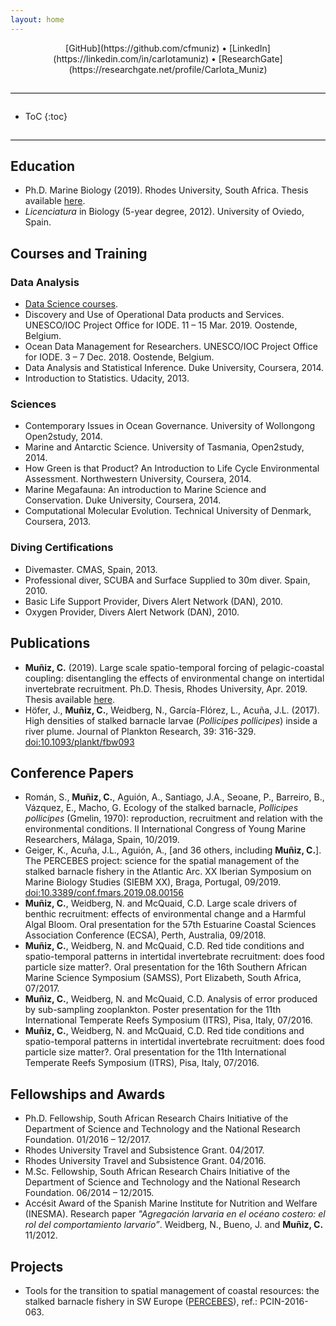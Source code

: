 ```yaml
---
layout: home
---
```


<div style="text-align:center">
[GitHub](https://github.com/cfmuniz) • [LinkedIn](https://linkedin.com/in/carlotamuniz) • [ResearchGate](https://researchgate.net/profile/Carlota_Muniz)
</div>

<hr style="border:0;border-top:1px solid #ddd;margin: 2em 0;" />

* ToC
{:toc}

<hr style="border:0;border-top:1px solid #ddd;margin: 2em 0;" />

## Education
- Ph.D. Marine Biology (2019). Rhodes University, South Africa. Thesis available [here](http://hdl.handle.net/10962/75317).
- *Licenciatura* in Biology (5-year degree, 2012). University of Oviedo, Spain.

## Courses and Training
### Data Analysis
- [Data Science courses](https://www.datacamp.com/profile/cfmuniz1988).
- Discovery and Use of Operational Data products and Services. UNESCO/IOC Project Office for IODE. 11 – 15 Mar. 2019. Oostende, Belgium.
- Ocean Data Management for Researchers. UNESCO/IOC Project Office for IODE. 3 – 7 Dec. 2018. Oostende, Belgium.
- Data Analysis and Statistical Inference. Duke University, Coursera, 2014.
- Introduction to Statistics. Udacity, 2013.

### Sciences
- Contemporary Issues in Ocean Governance. University of Wollongong Open2study, 2014.
- Marine and Antarctic Science. University of Tasmania, Open2study, 2014.
- How Green is that Product? An Introduction to Life Cycle Environmental Assessment. Northwestern University, Coursera, 2014.
- Marine Megafauna: An introduction to Marine Science and Conservation. Duke University, Coursera, 2014.
- Computational Molecular Evolution. Technical University of Denmark, Coursera, 2013.

### Diving Certifications
- Divemaster. CMAS, Spain, 2013.
- Professional diver, SCUBA and Surface Supplied to 30m diver. Spain, 2010.
- Basic Life Support Provider, Divers Alert Network (DAN), 2010.
- Oxygen Provider, Divers Alert Network (DAN), 2010.

## Publications
- **Muñiz, C.** (2019). Large scale spatio-temporal forcing of pelagic-coastal coupling: disentangling the effects of environmental change on intertidal invertebrate recruitment. Ph.D. Thesis, Rhodes University, Apr. 2019. Thesis available [here](http://hdl.handle.net/10962/75317).
- Höfer, J., **Muñiz, C.**, Weidberg, N., García-Flórez, L., Acuña, J.L. (2017). High densities of stalked barnacle larvae (*Pollicipes pollicipes*) inside a river plume. Journal of Plankton Research, 39: 316-329. [doi:10.1093/plankt/fbw093](https://doi.org/10.1093/plankt/fbw093)

## Conference Papers
- Román, S., **Muñiz, C.**, Aguión, A., Santiago, J.A., Seoane, P., Barreiro, B., Vázquez, E., Macho, G. Ecology of the stalked barnacle, *Pollicipes pollicipes* (Gmelin, 1970): reproduction, recruitment and relation with the environmental conditions. II International Congress of Young Marine Researchers, Málaga, Spain, 10/2019.
- Geiger, K., Acuña, J.L., Aguión, A., [and 36 others, including **Muñiz, C.**]. The PERCEBES project: science for the spatial management of the stalked barnacle fishery in the Atlantic Arc. XX Iberian Symposium on Marine Biology Studies (SIEBM XX), Braga, Portugal, 09/2019. [doi:10.3389/conf.fmars.2019.08.00156](https://doi.org/10.3389/conf.fmars.2019.08.00156)
- **Muñiz, C.**, Weidberg, N. and McQuaid, C.D. Large scale drivers of benthic recruitment: effects of environmental change and a Harmful Algal Bloom. Oral presentation for the 57th Estuarine Coastal Sciences Association Conference (ECSA), Perth, Australia, 09/2018.
- **Muñiz, C.**, Weidberg, N. and McQuaid, C.D. Red tide conditions and spatio-temporal patterns in intertidal invertebrate recruitment: does food particle size matter?. Oral presentation for the 16th Southern African Marine Science Symposium (SAMSS), Port Elizabeth, South Africa, 07/2017.
- **Muñiz, C.**, Weidberg, N. and McQuaid, C.D. Analysis of error produced by sub-sampling zooplankton. Poster presentation for the 11th International Temperate Reefs Symposium (ITRS), Pisa, Italy, 07/2016.
- **Muñiz, C.**, Weidberg, N. and McQuaid, C.D. Red tide conditions and spatio-temporal patterns in intertidal invertebrate recruitment: does food particle size matter?. Oral presentation for the 11th International Temperate Reefs Symposium (ITRS), Pisa, Italy, 07/2016.

## Fellowships and Awards
- Ph.D. Fellowship, South African Research Chairs Initiative of the Department of Science and Technology and the National Research Foundation. 01/2016 – 12/2017.
- Rhodes University Travel and Subsistence Grant. 04/2017.
- Rhodes University Travel and Subsistence Grant. 04/2016.
- M.Sc. Fellowship, South African Research Chairs Initiative of the Department of Science and Technology and the National Research Foundation. 06/2014 – 12/2015.
- Accésit Award of the Spanish Marine Institute for Nutrition and Welfare (INESMA). Research paper *"Agregación larvaria en el océano costero: el rol del comportamiento larvario”*. Weidberg, N., Bueno, J. and **Muñiz, C.** 11/2012.

## Projects
- Tools for the transition to spatial management of coastal resources: the stalked barnacle fishery in SW Europe ([PERCEBES](https://www.unioviedo.es/percebes/)), ref.: PCIN-2016-063.
